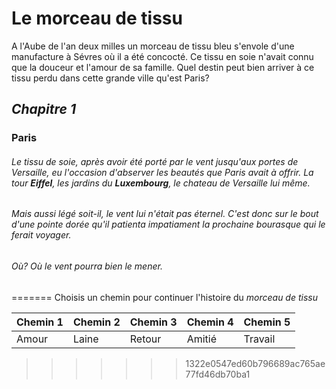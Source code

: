 # Le morceau de tissu

A l'Aube de l'an deux milles un morceau de tissu bleu s'envole d'une manufacture à Sévres où il a été concocté.
Ce tissu en soie n'avait connu que la douceur et l'amour de sa famille.
Quel destin peut bien arriver à ce tissu perdu dans cette grande ville qu'est Paris?

## *Chapitre 1*
### Paris 

###### Le tissu de soie, après avoir été porté par le vent jusqu'aux portes de Versaille, eu l'occasion d'abserver les beautés que Paris avait à offrir. La tour **Eiffel**, les jardins du **Luxembourg**, le chateau de Versaille lui même. 
###### Mais aussi légé soit-il, le vent lui n'était pas éternel. C'est donc sur le bout d'une pointe dorée qu'il patienta impatiament la prochaine bourasque qui le ferait voyager. 
###### Où? Où le vent pourra bien le mener.  
=======
Choisis un chemin pour continuer l'histoire du *morceau de tissu*
 
Chemin 1 | Chemin 2 | Chemin 3 | Chemin 4 | Chemin 5
---------|----------|----------|----------|----------
Amour    | Laine    | Retour   | Amitié   | Travail
>>>>>>> 1322e0547ed60b796689ac765ae77fd46db70ba1

